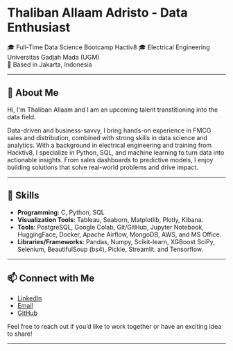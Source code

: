 # **Thaliban Allaam Adristo - Data Enthusiast**

🎓 Full-Time Data Science Bootcamp Hactiv8
🎓 Electrical Engineering Universitas Gadjah Mada (UGM)  
📍 Based in Jakarta, Indonesia  

---

## **👋 About Me**

Hi, I'm Thaliban Allaam and I am an upcoming talent transtitioning into the data field.

Data-driven and business-savvy, I bring hands-on experience in FMCG sales and distribution, combined with strong skills in data science and analytics. With a background in electrical engineering and training from Hacktiv8, I specialize in Python, SQL, and machine learning to turn data into actionable insights. From sales dashboards to predictive models, I enjoy building solutions that solve real-world problems and drive impact.

---

## **🔧 Skills**
- **Programming**: C, Python, SQL
- **Visualization Tools**: Tableau, Seaborn, Matplotlib, Plotly, Kibana.
- **Tools**: PostgreSQL, Google Colab, Git/GitHub, Jupyter Notebook, HuggingFace, Docker, Apache Airflow, MongoDB, AWS, and MS Office.
- **Libraries/Frameworks**: Pandas, Numpy, Scikit-learn, XGBoost SciPy, Selenium, BeautifulSoup (bs4), Pickle, Streamlit. and Tensorflow.

---

## **📫 Connect with Me**

- [LinkedIn](https://www.linkedin.com/in/thaliban-allaam/)
- [Email](thalibanallaam@gmail.com)
- [GitHub](https://github.com/thalibanallaam)

Feel free to reach out if you’d like to work together or have an exciting idea to share!

---

